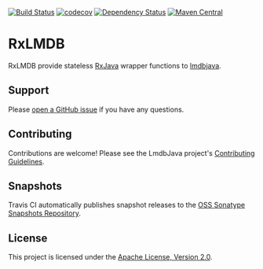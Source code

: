 [![Build Status](https://travis-ci.org/lmdbjava/RxLMDB.svg?branch=master)](https://travis-ci.org/lmdbjava/RxLMDB)
[![codecov](https://codecov.io/gh/lmdbjava/RxLMDB/branch/master/graph/badge.svg)](https://codecov.io/gh/lmdbjava/RxLMDB)
[![Dependency Status](https://www.versioneye.com/user/projects/57a147b53d8eb6004f9bcef6/badge.svg?style=flat-square)](https://www.versioneye.com/user/projects/57a147b53d8eb6004f9bcef6)
[![Maven Central](https://img.shields.io/maven-central/v/org.lmdbjava/RxLMDB.svg?maxAge=3600)](http://search.maven.org/#search%7Cga%7C1%7Cg%3A%22org.lmdbjava%22%20AND%20a%3A%22RxLMDB%22)

# RxLMDB

RxLMDB provide stateless [RxJava](https://github.com/ReactiveX/RxJava) wrapper functions to [lmdbjava](https://github.com/lmdbjava/lmdbjava).

## Support

Please [open a GitHub issue](https://github.com/lmdbjava/RxLMDB/issues)
if you have any questions.

## Contributing

Contributions are welcome! Please see the LmdbJava project's
[Contributing Guidelines](https://github.com/lmdbjava/lmdbjava/blob/master/CONTRIBUTING.md).

## Snapshots

Travis CI automatically publishes snapshot releases to the
[OSS Sonatype Snapshots Repository](https://oss.sonatype.org/content/repositories/snapshots/org/lmdbjava/rxlmdb).

## License

This project is licensed under the
[Apache License, Version 2.0](http://www.apache.org/licenses/LICENSE-2.0.html).
